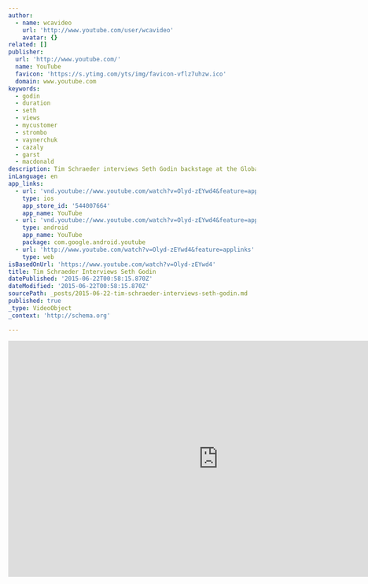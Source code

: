 ```yaml
---
author:
  - name: wcavideo
    url: 'http://www.youtube.com/user/wcavideo'
    avatar: {}
related: []
publisher:
  url: 'http://www.youtube.com/'
  name: YouTube
  favicon: 'https://s.ytimg.com/yts/img/favicon-vflz7uhzw.ico'
  domain: www.youtube.com
keywords:
  - godin
  - duration
  - seth
  - views
  - mycustomer
  - strombo
  - vaynerchuk
  - cazaly
  - garst
  - macdonald
description: Tim Schraeder interviews Seth Godin backstage at the Global Leadership Summit 2011.
inLanguage: en
app_links:
  - url: 'vnd.youtube://www.youtube.com/watch?v=Olyd-zEYwd4&feature=applinks'
    type: ios
    app_store_id: '544007664'
    app_name: YouTube
  - url: 'vnd.youtube://www.youtube.com/watch?v=Olyd-zEYwd4&feature=applinks'
    type: android
    app_name: YouTube
    package: com.google.android.youtube
  - url: 'http://www.youtube.com/watch?v=Olyd-zEYwd4&feature=applinks'
    type: web
isBasedOnUrl: 'https://www.youtube.com/watch?v=Olyd-zEYwd4'
title: Tim Schraeder Interviews Seth Godin
datePublished: '2015-06-22T00:58:15.870Z'
dateModified: '2015-06-22T00:58:15.870Z'
sourcePath: _posts/2015-06-22-tim-schraeder-interviews-seth-godin.md
published: true
_type: VideoObject
_context: 'http://schema.org'

---
```

<iframe src="https://cdn.embedly.com/widgets/media.html?src=https%3A%2F%2Fwww.youtube.com%2Fembed%2FOlyd-zEYwd4%3Ffeature%3Doembed&amp;url=https%3A%2F%2Fwww.youtube.com%2Fwatch%3Fv%3DOlyd-zEYwd4&amp;image=https%3A%2F%2Fi.ytimg.com%2Fvi%2FOlyd-zEYwd4%2Fhqdefault.jpg&amp;key=b7d04c9b404c499eba89ee7072e1c4f7&amp;type=text%2Fhtml&amp;schema=youtube" width="854" height="480" scrolling="no" frameborder="0" allowfullscreen="allowfullscreen" style=""></iframe>